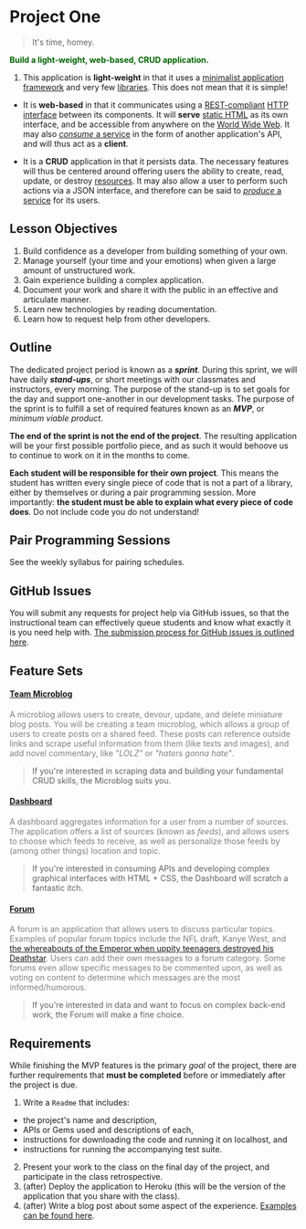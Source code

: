 # Project One

> It's time, homey.

**<span style="color:darkgreen">Build a light-weight, web-based, CRUD application.</span>**

1. This application is **light-weight** in that it uses a [minimalist application framework][min-frame] and very few [libraries][sweet-libs]. This does not mean that it is simple!

-  It is **web-based** in that it communicates using a [REST-compliant][rest] [HTTP interface][http] between its components. It will **serve** [static HTML][html] as its own interface, and be accessible from anywhere on the [World Wide Web][www]. It may also [*consume* a service][consume] in the form of another application's API, and will thus act as a **client**.

-  It is a **CRUD** application in that it persists data. The necessary features will thus be centered around offering users the ability to create, read, update, or destroy [resources][resource]. It may also allow a user to perform such actions via a JSON interface, and therefore can be said to [*produce* a service][produce] for its users.

## Lesson Objectives

1. Build confidence as a developer from building something of your own.
2. Manage yourself (your time and your emotions) when given a large amount of unstructured work.
3. Gain experience building a complex application.
4. Document your work and share it with the public in an effective and articulate manner.
5. Learn new technologies by reading documentation.
6. Learn how to request help from other developers.

## Outline

The dedicated project period is known as a ***sprint***. During this sprint, we will have daily ***stand-ups***, or short meetings with our classmates and instructors, every morning. The purpose of the stand-up is to set goals for the day and support one-another in our development tasks. The purpose of the sprint is to fulfill a set of required features known as an ***MVP***, or *minimum viable product*.

**The end of the sprint is not the end of the project**. The resulting application will be your first possible portfolio piece, and as such it would behoove us to continue to work on it in the months to come.

**Each student will be responsible for their own project**. This means the student has written every single piece of code that is not a part of a library, either by themselves or during a pair programming session. More importantly: **the student must be able to explain what every piece of code does**. Do not include code you do not understand!

## Pair Programming Sessions

See the weekly syllabus for pairing schedules.

## GitHub Issues

You will submit any requests for project help via GitHub issues, so that the instructional team can effectively queue students and know what exactly it is you need help with. [The submission process for GitHub issues is outlined here][github_issues_protocol].

## Feature Sets

#### [Team Microblog][microblog]

<span style="color:gray">A microblog allows users to create, devour, update, and delete miniature blog posts. You will be creating a team microblog, which allows a group of users to create posts on a shared feed. These posts can reference outside links and scrape useful information from them (like texts and images), and add novel commentary, like *"LOLZ"* or *"haters gonna hate"*.
</span>

> If you're interested in scraping data and building your fundamental CRUD skills, the Microblog suits you. 

#### [Dashboard][dashboard]

<span style="color:gray">A dashboard aggregates information for a user from a number of sources. The application offers a list of sources (known as *feeds*), and allows users to choose which feeds to receive, as well as personalize those feeds by (among other things) location and topic.</span>

> If you're interested in consuming APIs and developing complex graphical interfaces with HTML + CSS, the Dashboard will scratch a fantastic itch.

#### [Forum][forum]

<span style="color:gray">A forum is an application that allows users to discuss particular topics. Examples of popular forum topics include the NFL draft, Kanye West, and [the whereabouts of the Emperor when uppity teenagers destroyed his Deathstar](http://scifi.stackexchange.com/questions/67011/where-is-the-emperor-in-new-hope). Users can add their own messages to a forum category. Some forums even allow specific messages to be commented upon, as well as voting on content to determine which messages are the most informed/humorous.</span>

> If you're interested in data and want to focus on complex back-end work, the Forum will make a fine choice.

## Requirements

While finishing the MVP features is the primary *goal* of the project, there are further requirements that **must be completed** before or immediately after the project is due.

1. Write a `Readme` that includes:
  - the project's name and description,
  - APIs or Gems used and descriptions of each,
  - instructions for downloading the code and running it on localhost, and
  - instructions for running the accompanying test suite.
2. Present your work to the class on the final day of the project, and participate in the class retrospective.
3. (after) Deploy the application to Heroku (this will be the version of the application that you share with the class).
4. (after) Write a blog post about some aspect of the experience. [Examples can be found here](https://medium.com/wdi-nyc-jan-2014).

<!-- Links -->

[microblog]:  prompts/microblog.md
[forum]:      prompts/forum.md
[dashboard]:  prompts/dashboard.md

[min-frame]:  http://www.sinatrarb.com
[sweet-libs]: https://rubygems.org
[http]:       http://en.wikipedia.org/wiki/Hypertext_Transfer_Protocol
[html]:       http://en.wikipedia.org/wiki/HTML
[www]:        http://en.wikipedia.org/wiki/World_Wide_Web
[rest]:       http://en.wikipedia.org/wiki/Representational_state_transfer
[consume]:    http://www.quora.com/How-do-you-approach-consuming-a-RESTful-API-in-Ruby
[produce]:    http://www.speakingcode.com/2013/01/29/build-a-webservice-with-json-using-ruby-and-sinatra/
[resource]:   http://restful-api-design.readthedocs.org/en/latest/resources.html
[github_issues_protocol]: ../project_issues_protocol/project_issues_protocol.md
